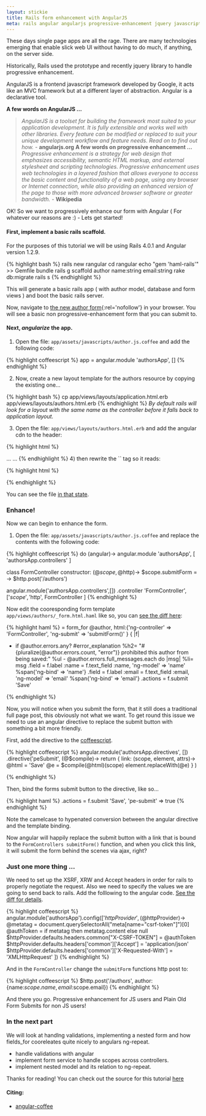 ```yaml
---
layout: stickie
title: Rails form enhancement with AngularJS
meta: rails angular angularjs progressive-enhancement jquery javascript ruby
---
```

These days single page apps are all the rage. There are many technologies emerging that enable slick web UI without having to do much, if anything, on the server side.

Historically, Rails used the prototype and recently jquery library to handle progressive enhancement.

AngularJS is a frontend javascript framework developed by Google, it acts like an MVC framework but at a different layer of abstraction. Angular is a declarative tool.

__A few words on AngularJS ...__
> *AngularJS is a toolset for building the framework most suited to your application development. It is fully extensible and works well with other libraries. Every feature can be modified or replaced to suit your unique development workflow and feature needs. Read on to find out how.* - __angularjs.org__
__A few words on progressive enhancement ...__
> *Progressive enhancement is a strategy for web design that emphasizes accessibility, semantic HTML markup, and external stylesheet and scripting technologies. Progressive enhancement uses web technologies in a layered fashion that allows everyone to access the basic content and functionality of a web page, using any browser or Internet connection, while also providing an enhanced version of the page to those with more advanced browser software or greater bandwidth.* - __Wikipedia__

OK! So we want to progressively enhance our form with Angular ( For whatever our reasons are :) - Lets get started!
#### First, implement a basic rails scaffold.
For the purposes of this tutorial we will be using Rails 4.0.1 and Angular version 1.2.9.

{% highlight bash %}
rails new rangular
cd rangular
echo "gem 'haml-rails'" >> Gemfile
bundle
rails g scaffold author name:string email:string
rake db:migrate
rails s
{% endhighlight %}

This will generate a basic rails app ( with author model, database and form views ) and boot the basic rails server.

Now, navigate to [the new author form](http://localhost:3000/authors/new){:rel='nofollow'} in your browser. You will see a basic non progressive-enhancement form that you can submit to.

#### Next, *angularize* the app.
1) Open the file: `app/assets/javascripts/author.js.coffee` and add the following code:

{% highlight coffeescript %}
app = angular.module 'authorsApp', []
{% endhighlight %}

2) Now, create a new layout template for the authors resource by copying the existing one...

{% highlight bash %}
cp app/views/layouts/application.html.erb app/views/layouts/authors.html.erb
{% endhighlight %}
*By default rails will look for a layout with the same name as the controller before it falls back to application layout.*

3) Open the file: `app/views/layouts/authors.html.erb` and add the angular cdn to the header:

{% highlight html %}
<head>
...
  <script src="https://ajax.googleapis.com/ajax/libs/angularjs/1.2.9/angular.min.js"></script>
  <script src="https://ajax.googleapis.com/ajax/libs/angularjs/1.2.9/angular-route.js"></script>
...
{% endhighlight %}
4) then rewrite the `<body>` tag so it reads:

{% highlight html %}
<body ng-app='authorsApp'>
{% endhighlight %}

You can see the file [in that state](https://github.com/stevemartin/rangular/blob/e32b29a3073a2c8f50f48a60bdcceaacd7a49cd4/app/views/layouts/authors.html.erb).


### Enhance!
Now we can begin to enhance the form.

1) Open the file: `app/assets/javascripts/author.js.coffee` and replace the contents with the following code:

{% highlight coffeescript %}
do (angular)->
  angular.module 'authorsApp', [
    'authorsApp.controllers'
  ]

  class FormController
    constructor: (@$scope, @$http)->
      $scope.submitForm = ->
        $http.post('/authors')

  angular.module('authorsApp.controllers',[])
    .controller 'FormController',['$scope','$http', FormController
    ]
{% endhighlight %}

Now edit the cooresponding form template `app/views/authors/_form.html.haml` like so, you can [see the diff here](https://github.com/stevemartin/rangular/commit/a5986687b1fe3c3d4ab01bcb28e440f4bc1db59a#diff-8fd183f381211860fbd88f5416b717ecL1):

{% highlight haml %}
= form_for @author, html:{'ng-controller' => 'FormController', 'ng-submit' => 'submitForm()' } { |f|
  - if @author.errors.any?
    #error_explanation
      %h2= "#{pluralize(@author.errors.count, "error")} prohibited this author from being saved:"
      %ul
        - @author.errors.full_messages.each do |msg|
          %li= msg
  .field
    = f.label :name
    = f.text_field :name, 'ng-model' => 'name'
    %span{'ng-bind' => 'name'}
  .field
    = f.label :email
    = f.text_field :email, 'ng-model' => 'email'
    %span{'ng-bind' => 'email'}
  .actions
    = f.submit 'Save'

{% endhighlight %}

Now, you will notice when you submit the form, that it still does a traditional full page post, this obviously not what we want. To get round this issue we need to use an angular directive to replace the submit button with something a bit more friendly.

First, add the directive to the [coffeescript](https://github.com/stevemartin/rangular/commit/51bd9982784dda2921140fca9c5dea1404e94c52).

{% highlight coffeescript %}
angular.module('authorsApp.directives', [])
  .directive('peSubmit', (@$compile)->
    return {
      link: (scope, element, attrs)->
        @html = '<a ng-click="submitForm()">Save</a>'
        @e = $compile(@html)(scope)
        element.replaceWith(@e)
    }
  )

{% endhighlight %}

Then, bind the forms submit button to the directive, like so...

{% highlight haml %}
  .actions
    = f.submit 'Save', 'pe-submit' => true
{% endhighlight %}

Note the camelcase to hypenated conversion between the angular directive and the template binding.

Now angular will happily replace the submit button with a link that is bound to the `FormControllers submitForm()` function, and when you click this link, it will submit the form behind the scenes via ajax, right?

### Just one more thing ...
We need to set up the XSRF, XRW and Accept headers in order for rails to properly negotiate the request. Also we need to specify the values we are going to send back to rails. Add the folllowing to the angular code. [See the diff for details](https://github.com/stevemartin/rangular/commit/33a663f37104a04f888fb51aff9d5c7262726b69).

{% highlight coffeescript %}
angular.module('authorsApp').config(['$httpProvider', (@$httpProvider)->
  @metatag = document.querySelectorAll("meta[name=\"csrf-token\"]")[0]
  @authToken = if metatag then metatag.content else null
  $httpProvider.defaults.headers.common["X-CSRF-TOKEN"] = @authToken
  $httpProvider.defaults.headers['common']['Accept'] = 'application/json'
  $httpProvider.defaults.headers['common']['X-Requested-With'] = 'XMLHttpRequest'
  ])
{% endhighlight %}

And in the `FormController` change the `submitForm` functions http post to:

{% highlight coffeescript %}
$http.post('/authors', author:{name:$scope.name, email:$scope.email})
{% endhighlight %}

And there you go. Progressive enhancement for JS users and Plain Old Form Submits for non JS users!

### In the next part
We will look at handlng validations, implementing a nested form and how fields_for cooreleates quite nicely to angulars ng-repeat.

* handle validations with angular
* implement form service to handle scopes across controllers.
* implement nested model and its relation to ng-repeat.

Thanks for reading! You can check out the source for this tutorial [here](https://github.com/stevemartin/rangular)

#### Citing:
* [angular-coffee](http://alxhill.com/blog/articles/angular-coffeescript/)


